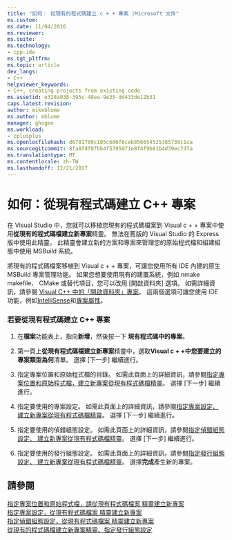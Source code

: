 ```yaml
---
title: "如何： 從現有的程式碼建立 c + + 專案 |Microsoft 文件"
ms.custom: 
ms.date: 11/04/2016
ms.reviewer: 
ms.suite: 
ms.technology:
- cpp-ide
ms.tgt_pltfrm: 
ms.topic: article
dev_langs:
- C++
helpviewer_keywords:
- C++, creating projects from existing code
ms.assetid: e328a938-395c-48ea-9e35-dd433de12b31
caps.latest.revision: 
author: mikeblome
ms.author: mblome
manager: ghogen
ms.workload:
- cplusplus
ms.openlocfilehash: d6781709c105c606f6ceb856654525385738c1ca
ms.sourcegitcommit: 8fa8fdf0fbb4f57950f1e8f4f9b81b4d39ec7d7a
ms.translationtype: MT
ms.contentlocale: zh-TW
ms.lasthandoff: 12/21/2017
---
```

# <a name="how-to-create-a-c-project-from-existing-code"></a>如何：從現有程式碼建立 C++ 專案

在 Visual Studio 中，您就可以移植您現有的程式碼檔案到 Visual c + + 專案中使用**從現有的程式碼檔建立新專案**精靈。 無法在舊版的 Visual Studio 的 Express 版中使用此精靈。 此精靈會建立新的方案和專案來管理您的原始程式檔和組建組態中使用 MSBuild 系統。  
  
將現有的程式碼檔案移植到 Visual c + + 專案，可讓您使用所有 IDE 內建的原生 MSBuild 專案管理功能。 如果您想要使用現有的建置系統，例如 nmake makefile、 CMake 或替代項目，您可以改用 [開啟資料夾] 選項。 如需詳細資訊，請參閱 [Visual C++ 中的「開啟資料夾」專案](../ide/non-msbuild-projects.md)。 這兩個選項可讓您使用 IDE 功能，例如[IntelliSense](/visualstudio/ide/using-intellisense)和[專案屬性](../ide/working-with-project-properties.md)。  
  
### <a name="to-create-a-c-project-from-existing-code"></a>若要從現有程式碼建立 C++ 專案  
  
1.  在**檔案**功能表上，指向**新增**，然後按一下 **現有程式碼中的專案**。  
  
1.  第一頁上**從現有程式碼檔建立新專案**精靈中，選取**Visual c + +**中**您要建立的專案類型為何**清單。 選擇 [下一步]  繼續進行。 
  
1.  指定專案位置和原始程式檔的目錄。 如需此頁面上的詳細資訊，請參閱[指定專案位置和原始程式檔，建立新專案從現有程式碼檔精靈](../ide/specify-project-location-and-source-files.md)。 選擇 [下一步]  繼續進行。  
  
1.  指定要使用的專案設定。 如需此頁面上的詳細資訊，請參閱[指定專案設定、 建立新專案從現有程式碼檔精靈](../ide/specify-project-settings-create-new-project-from-existing-code-files-wizard.md)。 選擇 [下一步]  繼續進行。  

1.  指定要使用的偵錯組態設定。 如需此頁面上的詳細資訊，請參閱[指定偵錯組態設定、 建立新專案從現有程式碼檔精靈](../ide/specify-debug-configuration-settings.md)。 選擇 [下一步]  繼續進行。  

1.  指定要使用的發行組態設定。 如需此頁面上的詳細資訊，請參閱[指定發行組態設定、 建立新專案從現有程式碼檔精靈](../ide/specify-release-configuration.md)。 選擇**完成**產生新的專案。  
  
## <a name="see-also"></a>請參閱  

[指定專案位置和原始程式檔，請從現有程式碼檔案 精靈建立新專案](../ide/specify-project-location-and-source-files.md)   
[指定專案設定，從現有程式碼檔案 精靈建立新專案](../ide/specify-project-settings-create-new-project-from-existing-code-files-wizard.md)   
[指定偵錯組態設定，從現有程式碼檔案 精靈建立新專案](../ide/specify-debug-configuration-settings.md)   
[從現有的程式碼檔建立新專案精靈、指定發行組態設定](../ide/specify-release-configuration.md)